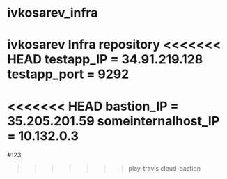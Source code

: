 # ivkosarev_infra
ivkosarev Infra repository
<<<<<<< HEAD
testapp_IP = 34.91.219.128
testapp_port = 9292
=======
<<<<<<< HEAD
bastion_IP = 35.205.201.59
someinternalhost_IP = 10.132.0.3
=======
#123
>>>>>>> play-travis
>>>>>>> cloud-bastion
